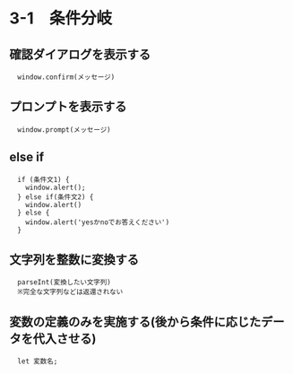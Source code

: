 # 3-1　条件分岐

## 確認ダイアログを表示する
      window.confirm(メッセージ)

## プロンプトを表示する
      window.prompt(メッセージ)

## else if
      if (条件文1) {
        window.alert();
      } else if(条件文2) {
        window.alert()
      } else {
        window.alert('yesかnoでお答えください')
      }

## 文字列を整数に変換する
      parseInt(変換したい文字列)  
      ※完全な文字列などは返還されない

## 変数の定義のみを実施する(後から条件に応じたデータを代入させる)
      let 変数名;
